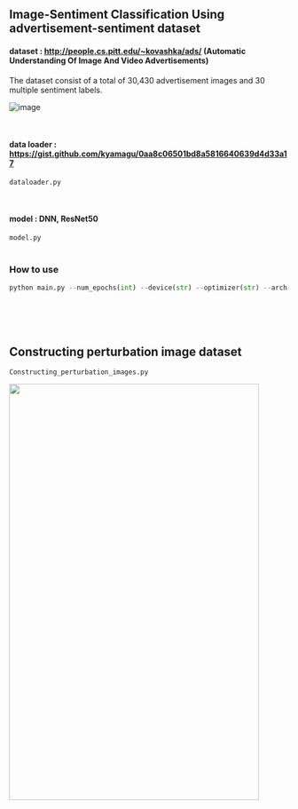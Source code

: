 ## Image-Sentiment Classification Using advertisement-sentiment dataset

#### dataset : http://people.cs.pitt.edu/~kovashka/ads/ (Automatic Understanding Of Image And Video Advertisements)
The dataset consist of a total of 30,430 advertisement images and 30 multiple sentiment labels.

![image](https://user-images.githubusercontent.com/60679596/163516312-6125c8ed-1e4c-4e08-b006-625d0676c35b.png)

</br>

#### data loader : https://gist.github.com/kyamagu/0aa8c06501bd8a5816640639d4d33a17

`dataloader.py`

</br>

#### model : DNN, ResNet50

`model.py`
</br>
</br>

### How to use

```python
python main.py --num_epochs(int) --device(str) --optimizer(str) --arch(str)
```

</br>

</br>
</br>

## Constructing perturbation image dataset
`Constructing_perturbation_images.py`

<img src="https://user-images.githubusercontent.com/60679596/163770119-a2a232dc-aef2-419e-8749-d8630ebb9dd8.png" width="450" height="750">

